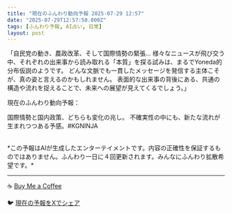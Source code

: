 ```yaml
---
title: "現在のふんわり動向予報 2025-07-29 12:57"
date: "2025-07-29T12:57:50.000Z"
tags: [ふんわり予報, AI占い, 日常]
layout: post
---
```


「自民党の動き、農政改革、そして国際情勢の緊張…  様々なニュースが飛び交う中、それぞれの出来事から読み取れる「本質」を探る試みは、まるでYoneda的分布仮説のようです。  どんな文脈でも一貫したメッセージを発信する主体こそが、真の姿と言えるのかもしれません。  表面的な出来事の背後にある、共通の構造や流れを捉えることで、未来への展望が見えてくるでしょう。」


現在のふんわり動向予報：

国際情勢と国内政策、どちらも変化の兆し。  不確実性の中にも、新たな流れが生まれつつある予感。#KGNINJA

<br>
*この予報はAIが生成したエンターテイメントです。内容の正確性を保証するものではありません。ふんわり一日に４回更新されます。みんなにふんわり拡散希望です。*

---
☕️ [Buy Me a Coffee](https://www.buymeacoffee.com/kgninja)

🐦 [現在の予報をXでシェア](https://twitter.com/intent/tweet?text=%E7%8F%BE%E5%9C%A8%E3%81%AE%E3%81%B5%E3%82%93%E3%82%8F%E3%82%8A%E4%BA%88%E5%A0%B1%3A%20%E3%80%8C%E3%80%8C%E8%87%AA%E6%B0%91%E5%85%9A%E3%81%AE%E5%8B%95%E3%81%8D%E3%80%81%E8%BE%B2%E6%94%BF%E6%94%B9%E9%9D%A9%E3%80%81%E3%81%9D%E3%81%97%E3%81%A6%E5%9B%BD%E9%9A%9B%E6%83%85%E5%8B%A2%E3%81%AE%E7%B7%8A%E5%BC%B5%E2%80%A6%20%20%E6%A7%98%E3%80%85%E3%81%AA%E3%83%8B%E3%83%A5%E3%83%BC%E3%82%B9%E3%81%8C%E9%A3%9B%E3%81%B3%E4%BA%A4%E3%81%86%E4%B8%AD%E3%80%81%E3%81%9D%E3%82%8C%E3%81%9E%E3%82%8C%E3%81%AE%E5%87%BA%E6%9D%A5%E4%BA%8B%E3%81%8B%E3%82%89%E8%AA%AD%E3%81%BF%E5%8F%96%E3%82%8C%E3%82%8B%E3%80%8C%E6%9C%AC%E8%B3%AA%E3%80%8D%E3%82%92%E6%8E%A2%E3%82%8B%E8%A9%A6%E3%81%BF%E3%81%AF%E3%80%81%E3%81%BE%E3%82%8B%E3%81%A7Yoneda%E7%9A%84%E5%88%86%E5%B8%83%E4%BB%AE%E8%AA%AC%E3%81%AE%E3%82%88%E3%81%86%E3%81%A7%E3%81%99%E3%80%82%E3%80%8D%23KGNINJA%20%E7%B6%9A%E3%81%8D%E3%81%AF%E3%83%96%E3%83%AD%E3%82%B0%E3%81%A7%EF%BC%81%F0%9F%91%87&url=https%3A%2F%2Fkg-ninja.github.io%2FFunwariyoso%2F)
